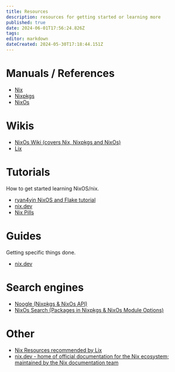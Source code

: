 ```yaml
---
title: Resources
description: resources for getting started or learning more
published: true
date: 2024-06-01T17:56:24.826Z
tags: 
editor: markdown
dateCreated: 2024-05-30T17:18:44.151Z
---
```


# Manuals / References

- [Nix](https://nix.dev/reference/nix-manual)
- [Nixpkgs](https://nixos.org/manual/nixpkgs/stable/)
- [NixOs](https://nixos.org/manual/nixos/stable/)

# Wikis

- [NixOs Wiki (covers Nix, Nixpkgs and NixOs)](https://wiki.nixos.org/wiki/NixOS_Wiki)
- [Lix](https://wiki.lix.systems/)

# Tutorials

How to get started learning NixOS/nix.

- [ryan4yin NixOS and Flake tutorial](https://nixos-and-flakes.thiscute.world)
- [nix.dev](https://nix.dev/tutorials/#tutorials)
- [Nix Pills](https://nixos.org/guides/nix-pills/)

# Guides

Getting specific things done.

- [nix.dev](https://nix.dev/guides/#guides)

# Search engines

- [Noogle (Nixpkgs & NixOs API)](https://noogle.dev/)
- [NixOs Search (Packages in Nixpkgs & NixOs Module Options)](https://search.nixos.org/packages)

# Other

- [Nix Resources recommended by Lix](https://lix.systems/resources/)
- [nix.dev - home of official documentation for the Nix ecosystem; maintained by the Nix documentation team](https://nix.dev)